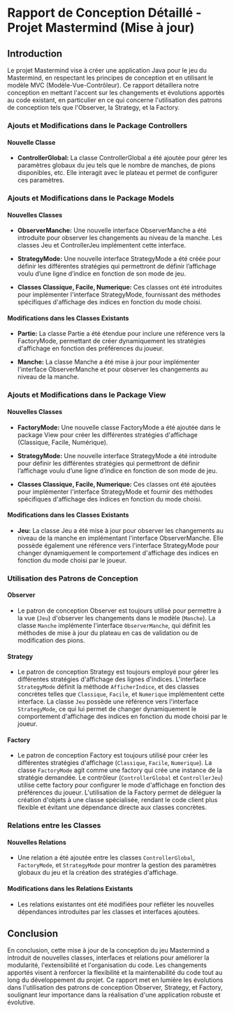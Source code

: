 # Rapport de Conception Détaillé - Projet Mastermind (Mise à jour)

## Introduction
Le projet Mastermind vise à créer une application Java pour le jeu du Mastermind, en respectant les principes de conception et en utilisant le modèle MVC (Modèle-Vue-Contrôleur). Ce rapport détaillera notre conception en mettant l'accent sur les changements et évolutions apportés au code existant, en particulier en ce qui concerne l'utilisation des patrons de conception tels que l'Observer, la Strategy, et la Factory.

### Ajouts et Modifications dans le Package Controllers
#### Nouvelle Classe
- **ControllerGlobal:** La classe ControllerGlobal a été ajoutée pour gérer les paramètres globaux du jeu tels que le nombre de manches, de pions disponibles, etc. Elle interagit avec le plateau et permet de configurer ces paramètres.

### Ajouts et Modifications dans le Package Models
#### Nouvelles Classes
- **ObserverManche:** Une nouvelle interface ObserverManche a été introduite pour observer les changements au niveau de la manche. Les classes Jeu et ControllerJeu implémentent cette interface.

- **StrategyMode:** Une nouvelle interface StrategyMode a été créée pour définir les différentes stratégies qui permettront de définir l’affichage voulu d’une ligne d’indice en fonction de son mode de jeu.

- **Classes Classique, Facile, Numerique:** Ces classes ont été introduites pour implémenter l'interface StrategyMode, fournissant des méthodes spécifiques d'affichage des indices en fonction du mode choisi.

#### Modifications dans les Classes Existants
- **Partie:** La classe Partie a été étendue pour inclure une référence vers la FactoryMode, permettant de créer dynamiquement les stratégies d'affichage en fonction des préférences du joueur.

- **Manche:** La classe Manche a été mise à jour pour implémenter l'interface ObserverManche et pour observer les changements au niveau de la manche.

### Ajouts et Modifications dans le Package View
#### Nouvelles Classes
- **FactoryMode:** Une nouvelle classe FactoryMode a été ajoutée dans le package View pour créer les différentes stratégies d'affichage (Classique, Facile, Numérique).

- **StrategyMode:** Une nouvelle interface StrategyMode a été introduite pour définir les différentes stratégies qui permettront de définir l’affichage voulu d’une ligne d’indice en fonction de son mode de jeu.

- **Classes Classique, Facile, Numerique:** Ces classes ont été ajoutées pour implémenter l'interface StrategyMode et fournir des méthodes spécifiques d'affichage des indices en fonction du mode choisi.

#### Modifications dans les Classes Existants
- **Jeu:** La classe Jeu a été mise à jour pour observer les changements au niveau de la manche en implémentant l'interface ObserverManche. Elle possède également une référence vers l'interface StrategyMode pour changer dynamiquement le comportement d'affichage des indices en fonction du mode choisi par le joueur.

### Utilisation des Patrons de Conception
#### Observer
- Le patron de conception Observer est toujours utilisé pour permettre à la vue (`Jeu`) d'observer les changements dans le modèle (`Manche`). La classe `Manche` implémente l'interface `ObserverManche`, qui définit les méthodes de mise à jour du plateau en cas de validation ou de modification des pions.

#### Strategy
- Le patron de conception Strategy est toujours employé pour gérer les différentes stratégies d'affichage des lignes d'indices. L'interface `StrategyMode` définit la méthode `AfficherIndice`, et des classes concrètes telles que `Classique`, `Facile`, et `Numerique` implémentent cette interface. La classe `Jeu` possède une référence vers l'interface `StrategyMode`, ce qui lui permet de changer dynamiquement le comportement d'affichage des indices en fonction du mode choisi par le joueur.

#### Factory
- Le patron de conception Factory est toujours utilisé pour créer les différentes stratégies d'affichage (`Classique`, `Facile`, `Numerique`). La classe `FactoryMode` agit comme une factory qui crée une instance de la stratégie demandée. Le contrôleur (`ControllerGlobal` et `ControllerJeu`) utilise cette factory pour configurer le mode d'affichage en fonction des préférences du joueur. L'utilisation de la Factory permet de déléguer la création d'objets à une classe spécialisée, rendant le code client plus flexible et évitant une dépendance directe aux classes concrètes.

### Relations entre les Classes
#### Nouvelles Relations
- Une relation a été ajoutée entre les classes `ControllerGlobal`, `FactoryMode`, et `StrategyMode` pour montrer la gestion des paramètres globaux du jeu et la création des stratégies d'affichage.

#### Modifications dans les Relations Existants
- Les relations existantes ont été modifiées pour refléter les nouvelles dépendances introduites par les classes et interfaces ajoutées.

## Conclusion
En conclusion, cette mise à jour de la conception du jeu Mastermind a introduit de nouvelles classes, interfaces et relations pour améliorer la modularité, l'extensibilité et l'organisation du code. Les changements apportés visent à renforcer la flexibilité et la maintenabilité du code tout au long du développement du projet. Ce rapport met en lumière les évolutions dans l'utilisation des patrons de conception Observer, Strategy, et Factory, soulignant leur importance dans la réalisation d'une application robuste et évolutive.
